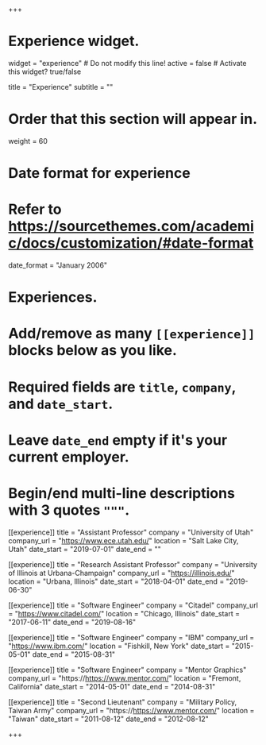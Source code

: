+++
# Experience widget.
widget = "experience"  # Do not modify this line!
active = false  # Activate this widget? true/false

title = "Experience"
subtitle = ""

# Order that this section will appear in.
weight = 60

# Date format for experience
#   Refer to https://sourcethemes.com/academic/docs/customization/#date-format
date_format = "January 2006"

# Experiences.
#   Add/remove as many `[[experience]]` blocks below as you like.
#   Required fields are `title`, `company`, and `date_start`.
#   Leave `date_end` empty if it's your current employer.
#   Begin/end multi-line descriptions with 3 quotes `"""`.
[[experience]]
  title = "Assistant Professor"
  company = "University of Utah"
  company_url = "https://www.ece.utah.edu/"
  location = "Salt Lake City, Utah"
  date_start = "2019-07-01"
  date_end = ""

[[experience]]
  title = "Research Assistant Professor"
  company = "University of Illinois at Urbana-Champaign"
  company_url = "https://illinois.edu/"
  location = "Urbana, Illinois"
  date_start = "2018-04-01"
  date_end = "2019-06-30"

[[experience]]
  title = "Software Engineer"
  company = "Citadel"
  company_url = "https://www.citadel.com/"
  location = "Chicago, Illinois"
  date_start = "2017-06-11"
  date_end = "2019-08-16"

[[experience]]
  title = "Software Engineer"
  company = "IBM"
  company_url = "https://www.ibm.com/"
  location = "Fishkill, New York"
  date_start = "2015-05-01"
  date_end = "2015-08-31"

[[experience]]
  title = "Software Engineer"
  company = "Mentor Graphics"
  company_url = "https://https://www.mentor.com/"
  location = "Fremont, California"
  date_start = "2014-05-01"
  date_end = "2014-08-31"

[[experience]]
  title = "Second Lieutenant"
  company = "Military Policy, Taiwan Army"
  company_url = "https://https://www.mentor.com/"
  location = "Taiwan"
  date_start = "2011-08-12"
  date_end = "2012-08-12"

+++


